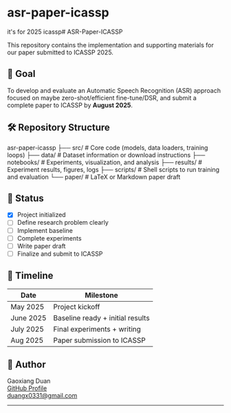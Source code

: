 # asr-paper-icassp
it's for 2025 icassp# ASR-Paper-ICASSP

This repository contains the implementation and supporting materials for our paper submitted to ICASSP 2025.

## 🎯 Goal

To develop and evaluate an Automatic Speech Recognition (ASR) approach focused on maybe zero-shot/efficient fine-tune/DSR, and submit a complete paper to ICASSP by **August 2025**.

## 🛠 Repository Structure

asr-paper-icassp
├── src/ # Core code (models, data loaders, training loops)
├── data/ # Dataset information or download instructions
├── notebooks/ # Experiments, visualization, and analysis
├── results/ # Experiment results, figures, logs
├── scripts/ # Shell scripts to run training and evaluation
└── paper/ # LaTeX or Markdown paper draft


## 🚧 Status

- [x] Project initialized
- [ ] Define research problem clearly
- [ ] Implement baseline
- [ ] Complete experiments
- [ ] Write paper draft
- [ ] Finalize and submit to ICASSP

## 📅 Timeline

| Date | Milestone |
|------|-----------|
| May 2025 | Project kickoff |
| June 2025 | Baseline ready + initial results |
| July 2025 | Final experiments + writing |
| Aug 2025 | Paper submission to ICASSP |

## 🧠 Author

Gaoxiang Duan  
[GitHub Profile](https://github.com/S0ar1)  
duangx0331@gmail.com

---

